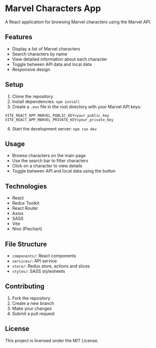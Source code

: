 # Marvel Characters App

A React application for browsing Marvel characters using the Marvel API.

## Features

- Display a list of Marvel characters
- Search characters by name
- View detailed information about each character
- Toggle between API data and local data
- Responsive design

## Setup

1. Clone the repository
2. Install dependencies: `npm install`
3. Create a `.env` file in the root directory with your Marvel API keys:

```dotenv
VITE_REACT_APP_MARVEL_PUBLIC_KEY=your_public_key
VITE_REACT_APP_MARVEL_PRIVATE_KEY=your_private_key
```

4. Start the development server: `npm run dev`

## Usage

- Browse characters on the main page
- Use the search bar to filter characters
- Click on a character to view details
- Toggle between API and local data using the button

## Technologies

- React
- Redux Toolkit
- React Router
- Axios
- SASS
- Vite
- Nivo (Piechart)

## File Structure

- `components/`: React components
- `services/`: API service
- `store/`: Redux store, actions and slices
- `styles/`: SASS stylesheets

## Contributing

1. Fork the repository
2. Create a new branch
3. Make your changes
4. Submit a pull request

## License

This project is licensed under the MIT License.